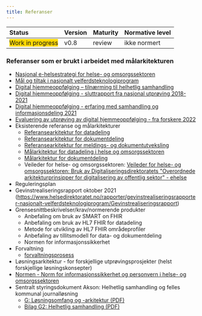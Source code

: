 ```yaml
---
title: Referanser
---
```


| Status | Version | Maturity | Normative level |
|:-------------|:------------------|:------|:-------|
| <span style="background-color:gold">Work in progress</span> | v0.8 | review  | ikke normert |

### Referanser som er brukt i arbeidet med målarkitekturen  

* [Nasjonal e-helsestrategi for helse- og omsorgssektoren](https://www.ehelse.no/strategi/nasjonal-e-helsestrategi-for-helse-og-omsorgssektoren)
* [Mål og tiltak i nasjonalt velferdsteknologiprogram](https://www.helsedirektoratet.no/tema/velferdsteknologi/velferdsteknologi)
* [Digital hjemmeoppfølging – tilnærming til helhetlig samhandling](https://www.ehelse.no/publikasjoner/rapport-digital-hjemmeoppfolging)
* [Digital hjemmeoppfølging - sluttrapport fra nasjonal utprøving 2018-2021](https://www.helsedirektoratet.no/rapporter/digital-hjemmeoppfolging-sluttrapport-fra-nasjonal-utproving-2018-2021)
* [Digital hjemmeoppfølging - erfaring med samhandling og informasjonsdeling 2021](https://www.helsedirektoratet.no/tema/teknologi-i-v%C3%A5r-felles-helsetjeneste/digital-hjemmeoppfolging/Digital%20hjemmeoppf%C3%B8lging%20%20erfaring%20med%20samhandling%20og%20informasjonsdeling.%20Notat%202021.pdf/_/attachment/inline/3976eaa1-6879-4146-af89-e25cc8021390:99e208e7d1b189b13265579455085be21a18c17b/Digital%20hjemmeoppf%C3%B8lging%20%20erfaring%20med%20samhandling%20og%20informasjonsdeling.%20Notat%202021.pdf)
* [Evaluering av utprøving av digital hjemmeoppfølging - fra forskere 2022](https://www.helsedirektoratet.no/rapporter/digital-hjemmeoppfolging-sluttrapport-fra-nasjonal-utproving-2018-2021/vedlegg-og-lenker/Evaluering%20av%20utpr%C3%B8ving%20av%20digital%20hjemmeoppf%C3%B8lging%20-%20UiO%20et%20al.pdf/_/attachment/inline/ff982d70-da1b-47b4-9c62-8cf9e0a67f1d:e0a162a93d09e83a5a4a5236ed8803b36551f5b0/Evaluering%20av%20utpr%C3%B8ving%20av%20digital%20hjemmeoppf%C3%B8lging%20-%20Uio%20et%20al.pdf)
* Eksisterende referanse og målarkitekturer
  * [Referansearkitektur for datadeling](https://www.ehelse.no/standardisering/standarder/referansearkitektur-for-datadeling)
  * [Referansearkitektur for dokumentdeling](https://www.ehelse.no/standardisering/standarder/referansearkitektur-for-dokumentdeling)
  * [Referansearkitektur for meldings- og dokumentutveksling](https://www.ehelse.no/standardisering/standarder/referansearkitektur-for-meldings-og-dokumentutveksling)
  * [Målarkitektur for datadeling i helse og omsorgssektoren](https://www.ehelse.no/standardisering/standarder/malarkitektur-for-datadeling-i-helse-og-omsorgssektoren)
  * [Målarkitektur for dokumentdeling](https://www.ehelse.no/standardisering/standarder/malarkitektur-for-dokumentdeling)
  * Veileder for helse- og omsorgssektoren: [Veileder for helse- og omsorgssektoren: Bruk av Digitaliseringsdirektoratets "Overordnede arkitekturprinsipper for digitalisering av offentlig sektor" - ehelse](https://www.ehelse.no/standardisering/standarder/veileder-for-helse-og-omsorgssektoren-bruk-av-digitaliseringsdirektoratets-overordnede-arkitekturprinsipper-for-digitalisering-av-offentlig-sektor)
* Reguleringsplan
* Gevinstrealiseringsrapport oktober 2021 (https://www.helsedirektoratet.no/rapporter/gevinstrealiseringsrapporter-nasjonalt-velferdsteknologiprogram/Gevinstrealiseringsrapport)
* Grensesnittbeskrivelser/krav/normerende produkter
  * Anbefaling om bruk av SMART on FHIR
  * Anbefaling om bruk av HL7 FHIR for datadeling
  * Metode for utvikling av HL7 FHIR områdeprofiler
  * Anbefaling av tillitsmodell for data- og dokumentdeling
  * Normen for informasjonssikkerhet
* Forvaltning
  * [forvaltningsprosess](https://www.ehelse.no/standardisering/standarder/forvaltningsmodell-for-normerende-produkter-fra-direktoratet-for-e-helse)
* Løsningsarkitektur - for forskjellige utprøvingsprosjekter (helst forskjellige løsningskonsepter)
* [Normen - Norm for informasjonssikkerhet og personvern i helse- og omsorgssektoren](https://www.ehelse.no/normen/normen-for-informasjonssikkerhet-og-personvern-i-helse-og-omsorgssektoren#1.%20Om%20Normen)
* Sentralt styringsdokument Akson: Helhetlig samhandling og felles kommunal journalløsning
  * [G: Løsningsomfang og -arkitektur (PDF)](https://www.ehelse.no/publikasjoner/sentralt-styringsdokument-akson-helhetlig-samhandling-og-felles-kommunal-journallosning/Vedlegg%20G%20L%C3%B8sningsomfang%20og%20arkitektur.pdf)
  * [Bilag G2: Helhetlig samhandling (PDF)](https://www.ehelse.no/publikasjoner/sentralt-styringsdokument-akson-helhetlig-samhandling-og-felles-kommunal-journallosning/Bilag%20G2%20Helhetlig%20samhandling.pdf)
